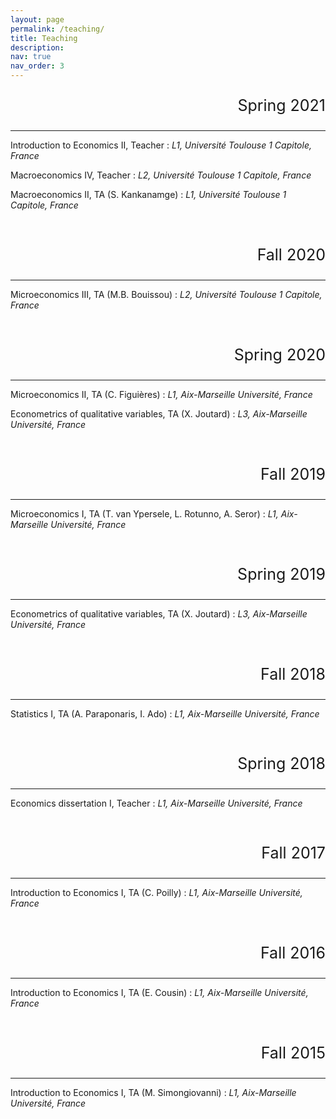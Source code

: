```yaml
---
layout: page
permalink: /teaching/
title: Teaching
description:
nav: true
nav_order: 3
---
```


<p style="text-align: right; font-size: 25px;">Spring 2021</p>

---

Introduction to Economics II, Teacher
: *L1, Université Toulouse 1 Capitole, France*

Macroeconomics IV, Teacher
: *L2, Université Toulouse 1 Capitole, France*

Macroeconomics II, TA (S. Kankanamge)
: *L1, Université Toulouse 1 Capitole, France*

<br>

<p style="text-align: right; font-size: 25px;">Fall 2020</p>

---

Microeconomics III, TA (M.B. Bouissou)
: *L2, Université Toulouse 1 Capitole, France*

<br>

<p style="text-align: right; font-size: 25px;">Spring 2020</p>

---

Microeconomics II, TA (C. Figuières)
: *L1, Aix-Marseille Université, France*

Econometrics of qualitative variables, TA (X. Joutard)
: *L3, Aix-Marseille Université, France*

<br>

<p style="text-align: right; font-size: 25px;">Fall 2019</p>

---

Microeconomics I, TA (T. van Ypersele, L. Rotunno, A. Seror)
: *L1, Aix-Marseille Université, France*

<br>

<p style="text-align: right; font-size: 25px;">Spring 2019</p>

---

Econometrics of qualitative variables, TA (X. Joutard)
: *L3, Aix-Marseille Université, France*

<br>

<p style="text-align: right; font-size: 25px;">Fall 2018</p>

---

Statistics I, TA (A. Paraponaris, I. Ado)
: *L1, Aix-Marseille Université, France*

<br>

<p style="text-align: right; font-size: 25px;">Spring 2018</p>

---

Economics dissertation I, Teacher
: *L1, Aix-Marseille Université, France*

<br>

<p style="text-align: right; font-size: 25px;">Fall 2017</p>

---

Introduction to Economics I, TA (C. Poilly)
: *L1, Aix-Marseille Université, France*

<br>

<p style="text-align: right; font-size: 25px;">Fall 2016</p>

---

Introduction to Economics I, TA (E. Cousin)
: *L1, Aix-Marseille Université, France*

<br>

<p style="text-align: right; font-size: 25px;">Fall 2015</p>

---

Introduction to Economics I, TA (M. Simongiovanni)
: *L1, Aix-Marseille Université, France*
